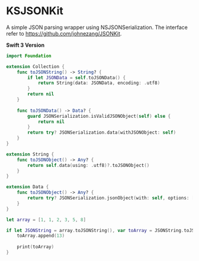KSJSONKit
=======

A simple JSON parsing wrapper using NSJSONSerialization. The interface refer to https://github.com/johnezang/JSONKit.

**Swift 3 Version**
```swift
import Foundation

extension Collection {
    func toJSONString() -> String? {
        if let JSONData = self.toJSONData() {
            return String(data: JSONData, encoding: .utf8)
        }
        return nil
    }
    
    func toJSONData() -> Data? {
        guard JSONSerialization.isValidJSONObject(self) else {
            return nil
        }
        return try? JSONSerialization.data(withJSONObject: self)
    }
}

extension String {
    func toJSONObject() -> Any? {
        return self.data(using: .utf8)?.toJSONObject()
    }
}

extension Data {
    func toJSONObject() -> Any? {
        return try? JSONSerialization.jsonObject(with: self, options: [.allowFragments])
    }
}
```

```swift
let array = [1, 1, 2, 3, 5, 8]

if let JSONString = array.toJSONString(), var toArray = JSONString.toJSONObject() as? [Int] {
    toArray.append(13)
    
    print(toArray)
}
```
